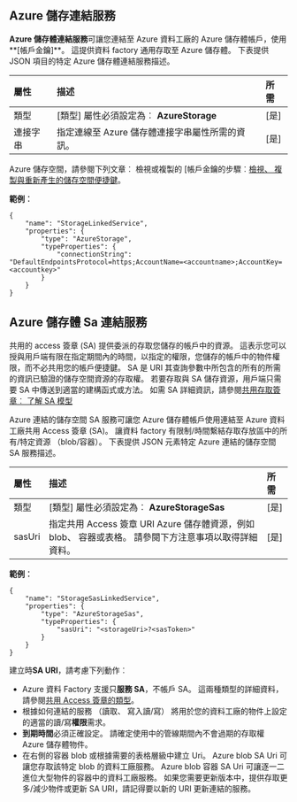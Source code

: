 ## <a name="azure-storage-linked-service"></a>Azure 儲存連結服務

**Azure 儲存體連結服務**可讓您連結至 Azure 資料工廠的 Azure 儲存體帳戶，使用**[帳戶金鑰]**。 這提供資料 factory 通用存取至 Azure 儲存體。 下表提供 JSON 項目的特定 Azure 儲存體連結服務描述。

| 屬性 | 描述 | 所需 |
| :-------- | :----------- | :-------- |
| 類型 | [類型] 屬性必須設定為︰ **AzureStorage** | [是] |
| 連接字串 | 指定連線至 Azure 儲存體連接字串屬性所需的資訊。 | [是] |

Azure 儲存空間，請參閱下列文章︰ 檢視或複製的 [帳戶金鑰的步驟︰[檢視、 複製與重新產生的儲存空間便捷鍵](../storage/storage-create-storage-account.md#view-copy-and-regenerate-storage-access-keys)。

**範例︰**  
  
    {  
        "name": "StorageLinkedService",  
        "properties": {  
            "type": "AzureStorage",  
            "typeProperties": {  
                "connectionString": "DefaultEndpointsProtocol=https;AccountName=<accountname>;AccountKey=<accountkey>"  
            }  
        }  
    }  


## <a name="azure-storage-sas-linked-service"></a>Azure 儲存體 Sa 連結服務  
共用的 access 簽章 (SA) 提供委派的存取您儲存的帳戶中的資源。 這表示您可以授與用戶端有限在指定期間內的時間，以指定的權限，您儲存的帳戶中的物件權限，而不必共用您的帳戶便捷鍵。 SA 是 URI 其查詢參數中所包含的所有的所需的資訊已驗證的儲存空間資源的存取權。 若要存取與 SA 儲存資源，用戶端只需要 SA 中傳送到適當的建構函式或方法。 如需 SA 詳細資訊，請參閱[共用存取簽章︰ 了解 SA 模型](../articles/storage/storage-dotnet-shared-access-signature-part-1.md)
  
Azure 連結的儲存空間 SA 服務可讓您 Azure 儲存體帳戶使用連結至 Azure 資料工廠共用 Access 簽章 (SA)。 讓資料 factory 有限制/時間繫結存取存放區中的所有/特定資源 （blob/容器）。 下表提供 JSON 元素特定 Azure 連結的儲存空間 SA 服務描述。 

| 屬性 | 描述 | 所需 |
| :-------- | :----------- | :-------- |
| 類型 | [類型] 屬性必須設定為︰ **AzureStorageSas**  | [是] |
| sasUri | 指定共用 Access 簽章 URI Azure 儲存體資源，例如 blob、 容器或表格。 請參閱下方注意事項以取得詳細資料。 | [是] | 


**範例︰**
  
    {  
        "name": "StorageSasLinkedService",  
        "properties": {  
            "type": "AzureStorageSas",  
            "typeProperties": {  
                "sasUri": "<storageUri>?<sasToken>"   
            }  
        }  
    }  

建立時**SA URI**，請考慮下列動作︰  

- Azure 資料 Factory 支援只**服務 SA**，不帳戶 SA。 這兩種類型的詳細資料，請參閱[共用 Access 簽章的類型](../articles/storage/storage-dotnet-shared-access-signature-part-1.md#types-of-shared-access-signatures)。
- 根據如何連結的服務 （讀取、 寫入讀/寫） 將用於您的資料工廠的物件上設定的適當的讀/寫**權限**需求。
- **到期時間**必須正確設定。 請確定使用中的管線期間內不會過期的存取權 Azure 儲存體物件。
- 在右側的容器 blob 或根據需要的表格層級中建立 Uri。 Azure blob SA Uri 可讓您存取該特定 blob 的資料工廠服務。 Azure blob 容器 SA Uri 可讓逐一二進位大型物件的容器中的資料工廠服務。 如果您需要更新版本中，提供存取更多/減少物件或更新 SA URI，請記得要以新的 URI 更新連結的服務。   
